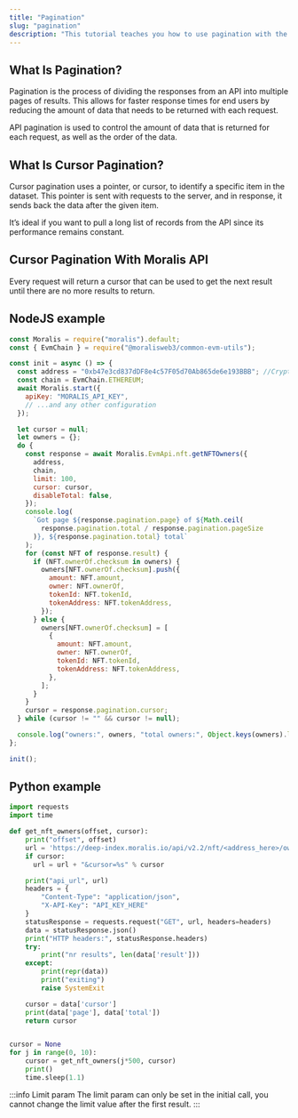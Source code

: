 ```yaml
---
title: "Pagination"
slug: "pagination"
description: "This tutorial teaches you how to use pagination with the Moralis Web3 API."
---
```

## What Is Pagination?

Pagination is the process of dividing the responses from an API into multiple pages of results. This allows for faster response times for end users by reducing the amount of data that needs to be returned with each request.

API pagination is used to control the amount of data that is returned for each request, as well as the order of the data.

## What Is Cursor Pagination?

Cursor pagination uses a pointer, or cursor, to identify a specific item in the dataset. This pointer is sent with requests to the server, and in response, it sends back the data after the given item. 

It’s ideal if you want to pull a long list of records from the API since its performance remains constant.

## Cursor Pagination With Moralis API

Every request will return a cursor that can be used to get the next result until there are no more results to return.

## NodeJS example

```javascript
const Moralis = require("moralis").default;
const { EvmChain } = require("@moralisweb3/common-evm-utils");

const init = async () => {
  const address = "0xb47e3cd837dDF8e4c57F05d70Ab865de6e193BBB"; //Cryptopunks contract address
  const chain = EvmChain.ETHEREUM;
  await Moralis.start({
    apiKey: "MORALIS_API_KEY",
    // ...and any other configuration
  });

  let cursor = null;
  let owners = {};
  do {
    const response = await Moralis.EvmApi.nft.getNFTOwners({
      address,
      chain,
      limit: 100,
      cursor: cursor,
      disableTotal: false,
    });
    console.log(
      `Got page ${response.pagination.page} of ${Math.ceil(
        response.pagination.total / response.pagination.pageSize
      )}, ${response.pagination.total} total`
    );
    for (const NFT of response.result) {
      if (NFT.ownerOf.checksum in owners) {
        owners[NFT.ownerOf.checksum].push({
          amount: NFT.amount,
          owner: NFT.ownerOf,
          tokenId: NFT.tokenId,
          tokenAddress: NFT.tokenAddress,
        });
      } else {
        owners[NFT.ownerOf.checksum] = [
          {
            amount: NFT.amount,
            owner: NFT.ownerOf,
            tokenId: NFT.tokenId,
            tokenAddress: NFT.tokenAddress,
          },
        ];
      }
    }
    cursor = response.pagination.cursor;
  } while (cursor != "" && cursor != null);

  console.log("owners:", owners, "total owners:", Object.keys(owners).length);
};

init();
```

## Python example

```python
import requests
import time

def get_nft_owners(offset, cursor):
    print("offset", offset)
    url = 'https://deep-index.moralis.io/api/v2.2/nft/<address_here>/owners?chain=polygon&format=decimal'
    if cursor:
      url = url + "&cursor=%s" % cursor

    print("api_url", url)
    headers = {
        "Content-Type": "application/json",
        "X-API-Key": "API_KEY_HERE"
    }
    statusResponse = requests.request("GET", url, headers=headers)
    data = statusResponse.json()
    print("HTTP headers:", statusResponse.headers)
    try:
        print("nr results", len(data['result']))
    except:
        print(repr(data))
        print("exiting")
        raise SystemExit

    cursor = data['cursor']
    print(data['page'], data['total'])
    return cursor


cursor = None
for j in range(0, 10):
    cursor = get_nft_owners(j*500, cursor)
    print()
    time.sleep(1.1)
```

:::info Limit param
The limit param can only be set in the initial call, you cannot change the limit value after the first result.
:::

